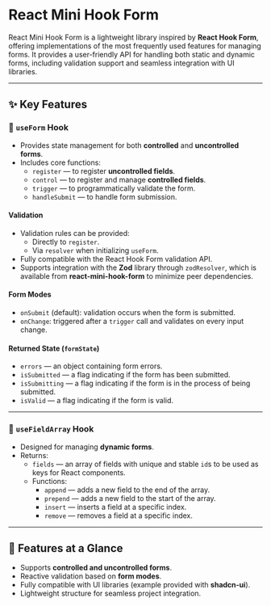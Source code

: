 # React Mini Hook Form

React Mini Hook Form is a lightweight library inspired by **React Hook Form**, offering implementations of the most frequently used features for managing forms. It provides a user-friendly API for handling both static and dynamic forms, including validation support and seamless integration with UI libraries.

---

## ✨ Key Features

### 🔧 `useForm` Hook
- Provides state management for both **controlled** and **uncontrolled forms**.
- Includes core functions:
  - `register` — to register **uncontrolled fields**.
  - `control` — to register and manage **controlled fields**.
  - `trigger` — to programmatically validate the form.
  - `handleSubmit` — to handle form submission.

#### **Validation**
- Validation rules can be provided:
  - Directly to `register`.
  - Via `resolver` when initializing `useForm`.
- Fully compatible with the React Hook Form validation API.
- Supports integration with the **Zod** library through `zodResolver`, which is available from **react-mini-hook-form** to minimize peer dependencies.

#### **Form Modes**
- `onSubmit` (default): validation occurs when the form is submitted.
- `onChange`: triggered after a `trigger` call and validates on every input change.

#### **Returned State (`formState`)**
- `errors` — an object containing form errors.
- `isSubmitted` — a flag indicating if the form has been submitted.
- `isSubmitting` — a flag indicating if the form is in the process of being submitted.
- `isValid` — a flag indicating if the form is valid.

---

### 🔄 `useFieldArray` Hook
- Designed for managing **dynamic forms**.
- Returns:
  - `fields` — an array of fields with unique and stable `id`s to be used as keys for React components.
  - Functions:
    - `append` — adds a new field to the end of the array.
    - `prepend` — adds a new field to the start of the array.
    - `insert` — inserts a field at a specific index.
    - `remove` — removes a field at a specific index.

---

## 🚀 Features at a Glance

- Supports **controlled and uncontrolled forms**.
- Reactive validation based on **form modes**.
- Fully compatible with UI libraries (example provided with **shadcn-ui**).
- Lightweight structure for seamless project integration.
